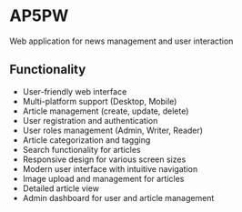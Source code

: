 # AP5PW
Web application for news management and user interaction

## Functionality
- User-friendly web interface
- Multi-platform support (Desktop, Mobile)
- Article management (create, update, delete)
- User registration and authentication
- User roles management (Admin, Writer, Reader)
- Article categorization and tagging
- Search functionality for articles
- Responsive design for various screen sizes
- Modern user interface with intuitive navigation
- Image upload and management for articles
- Detailed article view
- Admin dashboard for user and article management
